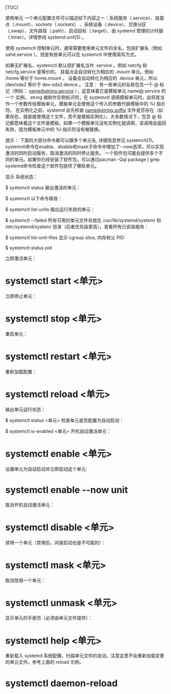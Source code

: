 [TOC]

使用单元
一个单元配置文件可以描述如下内容之一：系统服务（.service）、挂载点（.mount）、sockets（.sockets） 、系统设备（.device）、交换分区（.swap）、文件路径（.path）、启动目标（.target）、由 systemd 管理的计时器（.timer）。详情参阅 systemd.unit(5) 。

使用 systemctl 控制单元时，通常需要使用单元文件的全名，包括扩展名（例如 sshd.service ）。但是有些单元可以在 systemctl 中使用简写方式。

如果无扩展名，systemctl 默认把扩展名当作 .service 。例如 netcfg 和 netcfg.service 是等价的。
挂载点会自动转化为相应的 .mount 单元。例如 /home 等价于 home.mount 。
设备会自动转化为相应的 .device 单元，所以 /dev/sda2 等价于 dev-sda2.device 。
注意： 有一些单元的名称包含一个 @ 标记（例如： name@string.service ），这意味着它是模板单元 name@.service 的一个 实例。 string 被称作实例标识符，在 systemctl 调用模板单元时，会将其当作一个参数传给模板单元，模板单元会使用这个传入的参数代替模板中的 %I 指示符。
在实例化之前，systemd 会先检查 name@string.suffix 文件是否存在（如果存在，就直接使用这个文件，而不是模板实例化）。大多数情况下，包含 @ 标记都意味着这个文件是模板。如果一个模板单元没有实例化就调用，该调用会返回失败，因为模板单元中的 %I 指示符没有被替换。

提示：
下面的大部分命令都可以跟多个单元名, 详细信息参见 systemctl(1)。
systemctl命令在enable、disable和mask子命令中增加了--now选项，可以实现激活的同时启动服务，取消激活的同时停止服务。
一个软件包可能会提供多个不同的单元。如果你已经安装了软件包，可以通过pacman -Qql package | grep systemd命令检查这个软件包提供了哪些单元。


显示 系统状态：

$ systemctl status
输出激活的单元：

$ systemctl
以下命令等效：

$ systemctl list-units
输出运行失败的单元：

$ systemctl --failed
所有可用的单元文件存放在 /usr/lib/systemd/system/ 和 /etc/systemd/system/ 目录（后者优先级更高）。查看所有已安装服务：

$ systemctl list-unit-files
显示 cgroup slice, 内存和父 PID:

$ systemctl status pid

立即激活单元：

# systemctl start <单元>
立即停止单元：

# systemctl stop <单元>
重启单元：

# systemctl restart <单元>
重新加载配置：

# systemctl reload <单元>
输出单元运行状态：

$ systemctl status <单元>
检查单元是否配置为自动启动：

$ systemctl is-enabled <单元>
开机自动激活单元：

# systemctl enable <单元>
设置单元为自动启动并立即启动这个单元:

# systemctl enable --now unit
取消开机自动激活单元：

# systemctl disable <单元>
禁用一个单元（禁用后，间接启动也是不可能的）：

# systemctl mask <单元>
取消禁用一个单元：

# systemctl unmask <单元>
显示单元的手册页（必须由单元文件提供）：

# systemctl help <单元>
重新载入 systemd 系统配置，扫描单元文件的变动。注意这里不会重新加载变更的单元文件。参考上面的 reload 示例。

# systemctl daemon-reload
